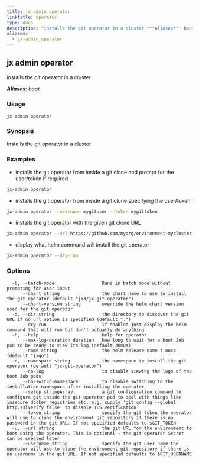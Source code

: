 ```yaml
---
title: jx admin operator
linktitle: operator
type: docs
description: "installs the git operator in a cluster ***Aliases**: boot*"
aliases:
  - jx-admin_operator
---
```


## jx admin operator

installs the git operator in a cluster

***Aliases**: boot*

### Usage

```
jx admin operator
```

### Synopsis

Installs the git operator in a cluster

### Examples

  * installs the git operator from inside a git clone and prompt for the user/token if required
  
  ```bash
  jx-admin operator
  ```
  
  * installs the git operator from inside a git clone specifying the user/token
  
  ```bash
  jx-admin operator --username mygituser --token mygittoken
  ```
  
  * installs the git operator with the given git clone URL
  
  ```bash
  jx-admin operator --url https://github.com/myorg/environment-mycluster-dev.git --username myuser --token myuser
  ```
  
  * display what helm command will install the git operator
  
  ```bash
  jx-admin operator --dry-run
  ```

### Options

```
  -b, --batch-mode                  Runs in batch mode without prompting for user input
      --chart string                the chart name to use to install the git operator (default "jx3/jx-git-operator")
      --chart-version string        override the helm chart version used for the git operator
  -d, --dir string                  the directory to discover the git URL if no url option is specified (default ".")
      --dry-run                     if enabled just display the helm command that will run but don't actually do anything
  -h, --help                        help for operator
      --max-log-duration duration   how long to wait for a boot Job pod to be ready to view its log (default 30m0s)
      --name string                 the helm release name t ouse (default "jxgo")
  -n, --namespace string            the namespace to install the git operator (default "jx-git-operator")
      --no-log                      to disable viewing the logs of the boot Job pods
      --no-switch-namespace         to disable switching to the installation namespace after installing the operator
      --setup stringArray           a git configuration command to configure git inside the git operator pod to deal with things like insecure docker registries etc. e.g. supply 'git config --global http.sslverify false' to disable TLS verification
      --token string                specify the git token the operator will use to clone the environment git repository if there is no password in the git URL. If not specified defaults to $GIT_TOKEN
  -u, --url string                  the git URL for the environment to boot using the operator. This is optional - the git operator Secret can be created later
      --username string             specify the git user name the operator will use to clone the environment git repository if there is no username in the git URL. If not specified defaults to $GIT_USERNAME
```

